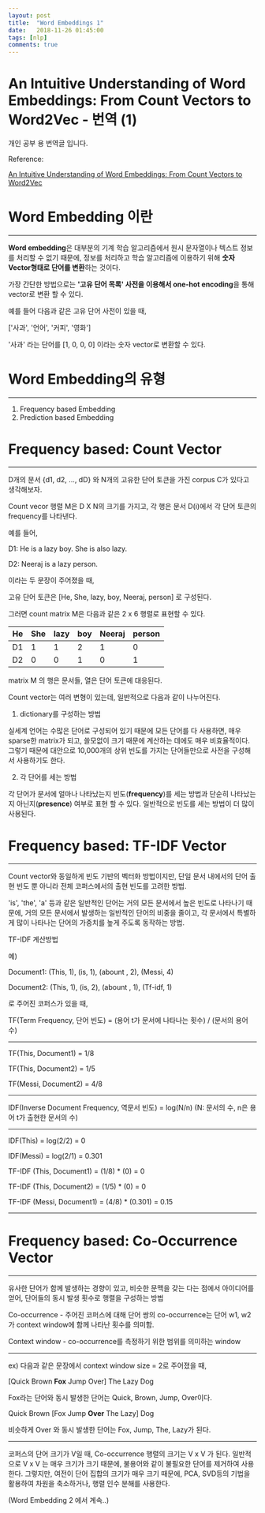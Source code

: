 ```yaml
---
layout: post
title:  "Word Embeddings 1"
date:   2018-11-26 01:45:00
tags: [nlp]
comments: true
---
```


# An Intuitive Understanding of Word Embeddings: From Count Vectors to Word2Vec - 번역 (1)

개인 공부 용 번역글 입니다.

Reference: 

[An Intuitive Understanding of Word Embeddings: From Count Vectors to Word2Vec](https://www.analyticsvidhya.com/blog/2017/06/word-embeddings-count-word2veec/)

# Word Embedding 이란

---

**Word embedding**은 대부분의 기계 학습 알고리즘에서 원시 문자열이나 텍스트 정보를 처리할 수 없기 때문에, 정보를 처리하고 학습 알고리즘에 이용하기 위해 **숫자 Vector형태로 단어를 변환**하는 것이다. 

가장 간단한 방법으로는 **'고유 단어 목록' 사전을 이용해서 one-hot encoding**을 통해 vector로 변환 할 수 있다.

예를 들어 다음과 같은 고유 단어 사전이 있을 때,

['사과', '언어', '커피', '영화'] 

'사과' 라는 단어를 [1, 0, 0, 0] 이라는 숫자 vector로 변환할 수 있다.

# Word Embedding의 유형

---

1. Frequency based Embedding
2. Prediction based Embedding

# Frequency based: Count Vector

---

D개의 문서 {d1, d2, ..., dD} 와 N개의 고유한 단어 토큰을 가진 corpus C가 있다고 생각해보자.

Count vecor 행렬 M은 D X N의 크기를 가지고, 각 행은 문서 D(i)에서 각 단어 토큰의 frequency를 나타낸다.

예를 들어,

D1: He is a lazy boy. She is also lazy.

D2: Neeraj is a lazy person.

이라는 두 문장이 주어졌을 때,

고유 단어 토큰은 [He, She, lazy, boy, Neeraj,  person] 로 구성된다.

그러면 count matrix M은 다음과 같은 2 x 6 행렬로 표현할 수 있다.

 | He  |  She  |  lazy  |  boy |  Neeraj  |  person
-|-|-|-|-|-
D1 | 1   |     1   |      2     |    1    |      0        |     0
D2 | 0     |   0     |   1    |     0      |    1    |         1

matrix M 의 행은 문서들, 열은 단어 토큰에 대응된다.

Count vector는 여러 변형이 있는데, 일반적으로 다음과 같이 나누어진다.

1) dictionary를 구성하는 방법

실세계 언어는 수많은 단어로 구성되어 있기 때문에 모든 단어를 다 사용하면, 매우 sparse한 matrix가 되고, 쓸모없이 크기 때문에 계산하는 데에도 매우 비효율적이다. 그렇기 때문에 대안으로 10,000개의 상위 빈도를 가지는 단어들만으로 사전을 구성해서 사용하기도 한다.

2) 각 단어를 세는 방법

각 단어가 문서에 얼마나 나타났는지 빈도(**frequency**)를 세는 방법과 단순히 나타났는지 아닌지(**presence**) 여부로 표현 할 수 있다. 일반적으로 빈도를 세는 방법이 더 많이 사용된다.

# Frequency based: TF-IDF Vector

---

Count vector와 동일하게 빈도 기반의 벡터화 방법이지만, 단일 문서 내에서의 단어 출현 빈도 뿐 아니라 전체 코퍼스에서의 출현 빈도를 고려한 방법.

'is', 'the', 'a' 등과 같은 일반적인 단어는 거의 모든 문서에서 높은 빈도로 나타나기 때문에, 거의 모든 문서에서 발생하는 일반적인 단어의 비중을 줄이고, 각 문서에서 특별하게 많이 나타나는 단어의 가중치를 높게 주도록 동작하는 방법.

TF-IDF 계산방법

예)

Document1: (This, 1), (is, 1), (abount , 2), (Messi, 4)

Document2: (This, 1), (is, 2), (abount , 1), (Tf-idf, 1)

로 주어진 코퍼스가 있을 때,

TF(Term Frequency, 단어 빈도) = (용어 t가 문서에 나타나는 횟수) / (문서의 용어 수)

-----------
TF(This, Document1) = 1/8

TF(This, Document2) = 1/5

TF(Messi, Document2) = 4/8

-----------

IDF(Inverse Document Frequency, 역문서 빈도) = log(N/n) (N: 문서의 수, n은 용어 t가 출현한 문서의 수)

-----------
IDF(This) = log(2/2) = 0

IDF(Messi) = log(2/1) = 0.301

TF-IDF (This, Document1) = (1/8) * (0) = 0

TF-IDF (This, Document2) = (1/5) * (0) = 0

TF-IDF (Messi, Document1) = (4/8) * (0.301) = 0.15

-----------

# Frequency based: Co-Occurrence Vector

---

유사한 단어가 함께 발생하는 경향이 있고, 비슷한 문맥을 갖는 다는 점에서 아이디어를 얻어, 단어들의 동시 발생 횟수로 행렬을 구성하는 방법

Co-occurrence - 주어진 코퍼스에 대해 단어 쌍의 co-occurrence는 단어 w1, w2가 context window에 함께 나타난 횟수를 의미함.

Context window - co-occurrence를 측정하기 위한 범위를 의미하는 window

-----------

ex) 다음과 같은 문장에서 context window size = 2로 주어졌을 때,

[Quick	Brown	**Fox**	Jump	Over]	The	Lazy	Dog

 Fox라는 단어와 동시 발생한 단어는 Quick, Brown, Jump, Over이다.

Quick	Brown	[Fox	 Jump	**Over**	The	Lazy]	Dog

비슷하게 Over 와 동시 발생한 단어는 Fox, Jump, The, Lazy가 된다.

-----------

코퍼스의 단어 크기가 V일 때, Co-occurrence 행렬의 크기는 V x V 가 된다. 일반적으로 V x V 는 매우 크기가 크기 때문에, 불용어와 같이 불필요한 단어를 제거하여 사용한다. 그렇지만, 여전이 단어 집합의 크기가 매우 크기 때문에, PCA, SVD등의 기법을 활용하여 차원을 축소하거나, 행렬 인수 분해를 사용한다.



(Word Embedding 2 에서 계속..)
